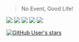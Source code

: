 > No Event, Good Life!

[![](https://img.shields.io/badge/-1d9bf0?logo=twitter&logoColor=white)](https://twitter.com/kuipuru)
[![](https://img.shields.io/badge/-5865f2?logo=discord&logoColor=white)](https://discordapp.com/users/342555783155941378)
[![](https://img.shields.io/badge/-f24e1e?logo=figma&logoColor=white)](https://www.figma.com/@quiple)
[![](https://img.shields.io/badge/-000000?logo=steam&logoColor=white)](https://steamcommunity.com/id/quiple)
[![](https://img.shields.io/badge/-1db954?logo=spotify&logoColor=white)](https://open.spotify.com/user/nbkx34piq6kbwbb6zfbqdfgro)

[![GitHub User's stars](https://img.shields.io/github/stars/quiple?style=social)](https://github.com/quiple)

